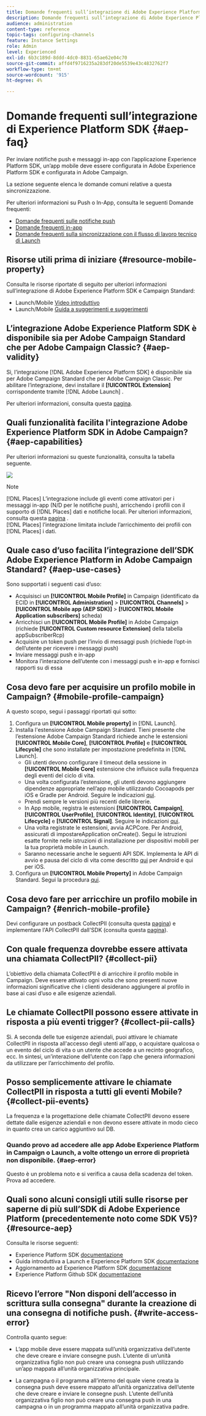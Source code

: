 ```yaml
---
title: Domande frequenti sull’integrazione di Adobe Experience Platform SDK e Adobe Campaign
description: Domande frequenti sull’integrazione di Adobe Experience Platform SDK e Adobe Campaign
audience: administration
content-type: reference
topic-tags: configuring-channels
feature: Instance Settings
role: Admin
level: Experienced
exl-id: 6b3c189d-8ddd-4dc0-8831-65ae62e04c70
source-git-commit: affd4f9716235a283df20de5539e43c4832762f7
workflow-type: tm+mt
source-wordcount: '915'
ht-degree: 4%

---
```


# Domande frequenti sull’integrazione di Experience Platform SDK {#aep-faq}

Per inviare notifiche push e messaggi in-app con l’applicazione Experience Platform SDK, un’app mobile deve essere configurata in Adobe Experience Platform SDK e configurata in Adobe Campaign.

La sezione seguente elenca le domande comuni relative a questa sincronizzazione.

Per ulteriori informazioni su Push o In-App, consulta le seguenti Domande frequenti:

* [Domande frequenti sulle notifiche push](../../channels/using/about-push-notifications.md#push-faq)
* [Domande frequenti in-app](../../channels/using/in-app-faq.md)
* [Domande frequenti sulla sincronizzazione con il flusso di lavoro tecnico di Launch](../../administration/using/syncwithlaunch-faq.md)

## Risorse utili prima di iniziare {#resource-mobile-property}

Consulta le risorse riportate di seguito per ulteriori informazioni sull’integrazione di Adobe Experience Platform SDK e Campaign Standard:

* Launch/Mobile [Video introduttivo](https://www.adobe.com/experience-platform/launch.html#acpl-mobile-video)
* Launch/Mobile [Guida a suggerimenti e suggerimenti](https://www.adobe.com/content/dam/dx/us/en/products/experience-platform/launch-tag-manager/pdfs/adobe-cloud-platform-launch-tips-and-tricks-sheet.pdf)

## L’integrazione Adobe Experience Platform SDK è disponibile sia per Adobe Campaign Standard che per Adobe Campaign Classic? {#aep-validity}

Sì, l’integrazione [!DNL Adobe Experience Platform SDK] è disponibile sia per Adobe Campaign Standard che per Adobe Campaign Classic. Per abilitare l’integrazione, devi installare il **[!UICONTROL Extension]** corrispondente tramite [!DNL Adobe Launch] .

Per ulteriori informazioni, consulta questa [pagina](https://aep-sdks.gitbook.io/docs/using-mobile-extensions/adobe-campaign-standard).

## Quali funzionalità facilita l&#39;integrazione Adobe Experience Platform SDK in Adobe Campaign? {#aep-capabilities}

Per ulteriori informazioni su queste funzionalità, consulta la tabella seguente.

![](assets/faq.png)

>[!NOTE]
>
>[!DNL Places] L’integrazione include gli eventi come attivatori per i messaggi in-app (N/D per le notifiche push), arricchendo i profili con il supporto di  [!DNL Places] dati e notifiche locali. Per ulteriori informazioni, consulta questa [pagina](../../channels/using/preparing-and-sending-an-in-app-message.md) . <br>[!DNL Places] l’integrazione limitata include l’arricchimento dei profili con  [!DNL Places] i dati.

## Quale caso d’uso facilita l’integrazione dell’SDK Adobe Experience Platform in Adobe Campaign Standard? {#aep-use-cases}

Sono supportati i seguenti casi d’uso:

* Acquisisci un **[!UICONTROL Mobile Profile]** in Campaign (identificato da ECID in **[!UICONTROL Administration]** > **[!UICONTROL Channels]** > **[!UICONTROL Mobile app (AEP SDK)]** > **[!UICONTROL Mobile Application subscribers]** scheda)
* Arricchisci un **[!UICONTROL Mobile Profile]** in Adobe Campaign (richiede **[!UICONTROL Custom resource Extension]** della tabella appSubscriberRcp)
* Acquisire un token push per l’invio di messaggi push (richiede l’opt-in dell’utente per ricevere i messaggi push)
* Inviare messaggi push e in-app
* Monitora l’interazione dell’utente con i messaggi push e in-app e fornisci rapporti su di essa

## Cosa devo fare per acquisire un profilo mobile in Campaign? {#mobile-profile-campaign}

A questo scopo, segui i passaggi riportati qui sotto:

1. Configura un **[!UICONTROL Mobile property]** in [!DNL Launch].
1. Installa l&#39;estensione Adobe Campaign Standard. Tieni presente che l’estensione Adobe Campaign Standard richiede anche le estensioni **[!UICONTROL Mobile Core]**, **[!UICONTROL Profile]** e **[!UICONTROL Lifecycle]** che sono installate per impostazione predefinita in [!DNL Launch].
   * Gli utenti devono configurare il timeout della sessione in **[!UICONTROL Mobile Core]** estensione che influisce sulla frequenza degli eventi del ciclo di vita.
   * Una volta configurata l’estensione, gli utenti devono aggiungere dipendenze appropriate nell’app mobile utilizzando Cocoapods per iOS e Gradle per Android. Seguire le indicazioni [qui](https://aep-sdks.gitbook.io/docs/using-mobile-extensions/adobe-campaign-standard).
   * Prendi sempre le versioni più recenti delle librerie.
   * In App mobile, registra le estensioni **[!UICONTROL Campaign]**, **[!UICONTROL UserProfile]**, **[!UICONTROL Identity]**, **[!UICONTROL Lifecycle]** e **[!UICONTROL Signal]**. Seguire le indicazioni [qui](https://aep-sdks.gitbook.io/docs/using-mobile-extensions/adobe-campaign-standard#register-the-campaign-standard-extension-with-mobile-core).
   * Una volta registrate le estensioni, avvia ACPCore. Per Android, assicurati di impostareApplication onCreate(). Segui le istruzioni esatte fornite nelle istruzioni di installazione per dispositivi mobili per la tua proprietà mobile in Launch.
   * Saranno necessarie anche le seguenti API SDK. Implementa le API di avvio e pausa del ciclo di vita come descritto [qui](https://aep-sdks.gitbook.io/docs/using-mobile-extensions/mobile-core/lifecycle/lifecycle-extension-in-android) per Android e qui per iOS.
1. Configura un **[!UICONTROL Mobile Property]** in Adobe Campaign Standard. Segui la procedura [qui](../../administration/using/configuring-a-mobile-application.md#channel-specific-config).

## Cosa devo fare per arricchire un profilo mobile in Campaign? {#enrich-mobile-profile}

Devi configurare un postback CollectPII (consulta questa [pagina](https://helpx.adobe.com/campaign/kb/config-app-in-launch.html#PIIpostback)) e implementare l&#39;API CollectPII dall&#39;SDK (consulta questa [pagina](https://aep-sdks.gitbook.io/docs/using-mobile-extensions/mobile-core/mobile-core-api-reference#collect-pii)).

## Con quale frequenza dovrebbe essere attivata una chiamata CollectPII? {#collect-pii}

L’obiettivo della chiamata CollectPII è di arricchire il profilo mobile in Campaign. Deve essere attivato ogni volta che sono presenti nuove informazioni significative che i clienti desiderano aggiungere al profilo in base ai casi d’uso e alle esigenze aziendali.

## Le chiamate CollectPII possono essere attivate in risposta a più eventi trigger? {#collect-pii-calls}

Sì. A seconda delle tue esigenze aziendali, puoi attivare le chiamate CollectPII in risposta all&#39;accesso degli utenti all&#39;app, o acquistare qualcosa o un evento del ciclo di vita o un utente che accede a un recinto geografico, ecc. In sintesi, un’interazione dell’utente con l’app che genera informazioni da utilizzare per l’arricchimento del profilo.

## Posso semplicemente attivare le chiamate CollectPII in risposta a tutti gli eventi Mobile? {#collect-pii-events}

La frequenza e la progettazione delle chiamate CollectPII devono essere dettate dalle esigenze aziendali e non devono essere attivate in modo cieco in quanto crea un carico aggiuntivo sul DB.

### Quando provo ad accedere alle app Adobe Experience Platform in Campaign o Launch, a volte ottengo un errore di proprietà non disponibile. {#aep-error}

Questo è un problema noto e si verifica a causa della scadenza del token. Prova ad accedere.

## Quali sono alcuni consigli utili sulle risorse per saperne di più sull’SDK di Adobe Experience Platform (precedentemente noto come SDK V5)?{#resource-aep}

Consulta le risorse seguenti:

* Experience Platform SDK [documentazione](https://aep-sdks.gitbook.io/docs/)
* Guida introduttiva a Launch e Experience Platform SDK [documentazione](https://aep-sdks.gitbook.io/docs/getting-started/create-a-mobile-property)
* Aggiornamento ad Experience Platform SDK [documentazione](https://aep-sdks.gitbook.io/docs/resources/upgrading-to-aep)
* Experience Platform Github SDK [documentazione](https://github.com/Adobe-Marketing-Cloud/acp-sdks/)

## Ricevo l’errore &quot;Non disponi dell’accesso in scrittura sulla consegna&quot; durante la creazione di una consegna di notifiche push. {#write-access-error}

Controlla quanto segue:

* L’app mobile deve essere mappata sull’unità organizzativa dell’utente che deve creare e inviare consegne push. L’utente di un’unità organizzativa figlio non può creare una consegna push utilizzando un’app mappata all’unità organizzativa principale.

* La campagna o il programma all’interno del quale viene creata la consegna push deve essere mappato all’unità organizzativa dell’utente che deve creare e inviare le consegne push. L’utente dell’unità organizzativa figlio non può creare una consegna push in una campagna o in un programma mappato all’unità organizzativa padre.
